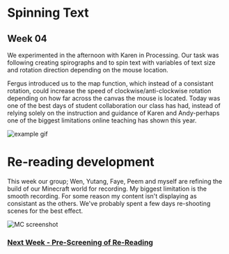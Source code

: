 # Spinning Text

## Week 04 

We experimented in the afternoon with Karen in Processing. Our task was following creating spirographs and to spin text with variables of text size and rotation direction depending on the mouse location. 

Fergus introduced us to the map function, which instead of a consistant rotation, could increase the speed of clockwise/anti-clockwise rotation depending on how far across the canvas the mouse is located. Today was one of the best days of student collaboration our class has had, instead of relying solely on the instruction and guidance of Karen and Andy-perhaps one of the biggest limitations online teaching has shown this year. 

![example gif](helloworld.gif)

# Re-reading development 

This week our group; Wen, Yutang, Faye, Peem and myself are refining the build of our Minecraft world for recording. My biggest limitation is the smooth recording. For some reason my content isn't displaying as consistant as the others. We've probably spent a few days re-shooting scenes for the best effect. 

![MC screenshot](Minecraftscreenshot.jpg) 


### <a href='https://bridieotoole.github.io/codewords/week_05/'> Next Week - Pre-Screening of Re-Reading </a>
